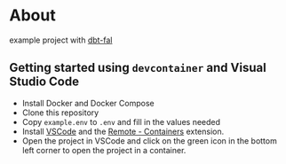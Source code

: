 # About

example project with [dbt-fal](https://github.com/fal-ai/fal)

## Getting started using `devcontainer` and Visual Studio Code

- Install Docker and Docker Compose
- Clone this repository
- Copy `example.env` to `.env` and fill in the values needed
- Install [VSCode](https://code.visualstudio.com/) and the [Remote - Containers](https://marketplace.visualstudio.com/items?itemName=ms-vscode-remote.remote-containers) extension.
- Open the project in VSCode and click on the green icon in the bottom left corner to open the project in a container.